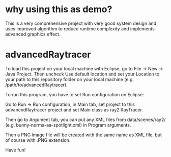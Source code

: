 # why using this as demo?
This is a very comprehensive project with very good system design and uses improved algorithm to reduce runtime complexity and implements advanced graphics effect.

# advancedRaytracer
To load this project on your local machine with Eclipse, go to File -> New -> Java Project. Then uncheck Use default location and set your Location to your path to this repository folder on your local machine (e.g. /path/to/advancedRaytracer).

To run this program, you have to set Run configuration on Eclipse:

Go to Run -> Run configuration, in Main tab, set project to this advancedRaytracer project and set Main class as ray2.RayTracer.

Then go to Argument tab, you can put any XML files from data/scenes/ray2/ (e.g. bunny-norms-aa-spotlight.xml) in Program arguments. 

Then a PNG image file will be created with the same name as XML file, but of course with .PNG extension.

Have fun!
